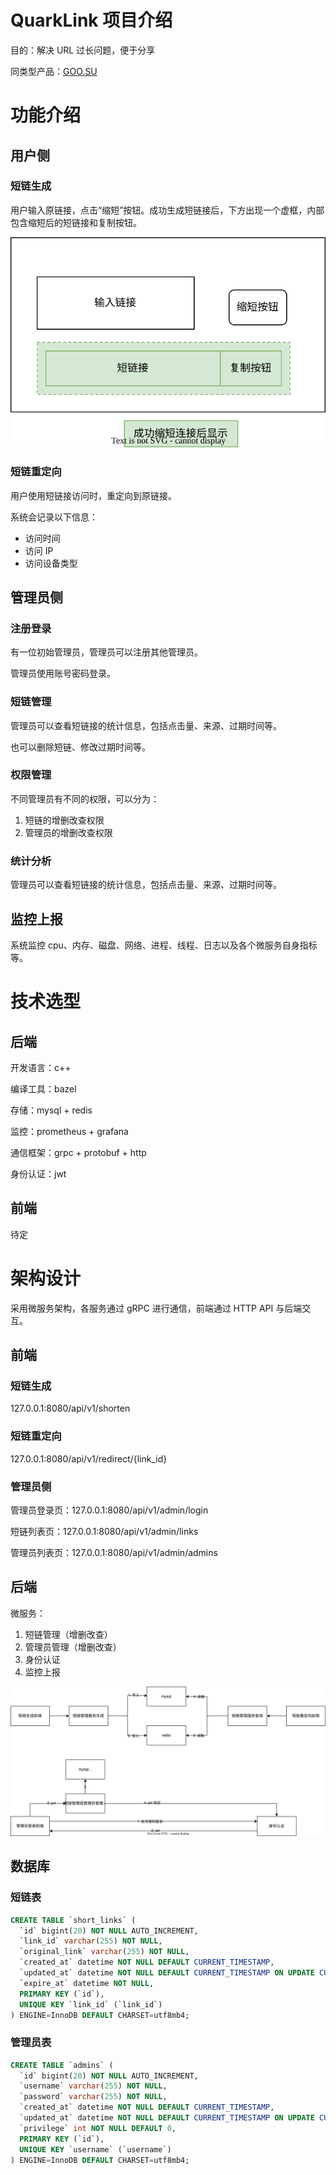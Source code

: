# QuarkLink 项目介绍

目的：解决 URL 过长问题，便于分享

同类型产品：[GOO.SU](https://goo.su/)

# 功能介绍

## 用户侧

### 短链生成

用户输入原链接，点击“缩短”按钮。成功生成短链接后，下方出现一个虚框，内部包含缩短后的短链接和复制按钮。

![短链生成](./assets/用户侧功能介绍.drawio.svg)

### 短链重定向

用户使用短链接访问时，重定向到原链接。

系统会记录以下信息：
- 访问时间
- 访问 IP
- 访问设备类型

## 管理员侧

### 注册登录

有一位初始管理员，管理员可以注册其他管理员。

管理员使用账号密码登录。

### 短链管理

管理员可以查看短链接的统计信息，包括点击量、来源、过期时间等。

也可以删除短链、修改过期时间等。

### 权限管理

不同管理员有不同的权限，可以分为：

1. 短链的增删改查权限
2. 管理员的增删改查权限

### 统计分析

管理员可以查看短链接的统计信息，包括点击量、来源、过期时间等。

## 监控上报

系统监控 cpu、内存、磁盘、网络、进程、线程、日志以及各个微服务自身指标等。

# 技术选型

## 后端

开发语言：c++

编译工具：bazel

存储：mysql + redis

监控：prometheus + grafana

通信框架：grpc + protobuf + http

身份认证：jwt

## 前端

待定

# 架构设计

采用微服务架构，各服务通过 gRPC 进行通信，前端通过 HTTP API 与后端交互。

## 前端

### 短链生成

127.0.0.1:8080/api/v1/shorten

### 短链重定向

127.0.0.1:8080/api/v1/redirect/{link_id}

### 管理员侧

管理员登录页：127.0.0.1:8080/api/v1/admin/login

短链列表页：127.0.0.1:8080/api/v1/admin/links

管理员列表页：127.0.0.1:8080/api/v1/admin/admins

## 后端

微服务：

1. 短链管理（增删改查）
2. 管理员管理（增删改查）
3. 身份认证
4. 监控上报

![后端功能介绍](./assets/后端架构.drawio.svg)

## 数据库

### 短链表

```sql
CREATE TABLE `short_links` (
  `id` bigint(20) NOT NULL AUTO_INCREMENT,
  `link_id` varchar(255) NOT NULL,
  `original_link` varchar(255) NOT NULL,
  `created_at` datetime NOT NULL DEFAULT CURRENT_TIMESTAMP,
  `updated_at` datetime NOT NULL DEFAULT CURRENT_TIMESTAMP ON UPDATE CURRENT_TIMESTAMP,
  `expire_at` datetime NOT NULL,
  PRIMARY KEY (`id`),
  UNIQUE KEY `link_id` (`link_id`)
) ENGINE=InnoDB DEFAULT CHARSET=utf8mb4;
```

### 管理员表

```sql
CREATE TABLE `admins` (
  `id` bigint(20) NOT NULL AUTO_INCREMENT,
  `username` varchar(255) NOT NULL,
  `password` varchar(255) NOT NULL,
  `created_at` datetime NOT NULL DEFAULT CURRENT_TIMESTAMP,
  `updated_at` datetime NOT NULL DEFAULT CURRENT_TIMESTAMP ON UPDATE CURRENT_TIMESTAMP,
  `privilege` int NOT NULL DEFAULT 0,
  PRIMARY KEY (`id`),
  UNIQUE KEY `username` (`username`)
) ENGINE=InnoDB DEFAULT CHARSET=utf8mb4;
```
